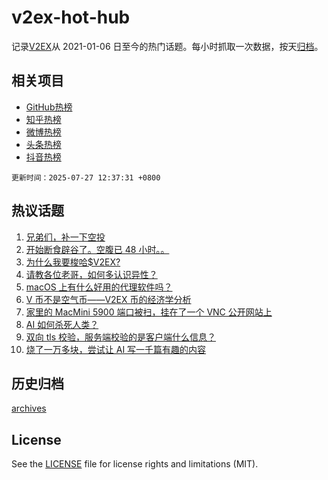 # v2ex-hot-hub

 记录[V2EX](https://www.v2ex.com/)从 2021-01-06 日至今的热门话题。每小时抓取一次数据，按天[归档](archives)。
 
 ## 相关项目

- [GitHub热榜](https://github.com/lonnyzhang423/github-hot-hub)
- [知乎热榜](https://github.com/lonnyzhang423/zhihu-hot-hub)
- [微博热榜](https://github.com/lonnyzhang423/weibo-hot-hub)
- [头条热榜](https://github.com/lonnyzhang423/toutiao-hot-hub)
- [抖音热榜](https://github.com/lonnyzhang423/douyin-hot-hub)


 `更新时间：2025-07-27 12:37:31 +0800`

## 热议话题

1. [兄弟们，补一下空投](https://www.v2ex.com/t/1147952)
1. [开始断食辟谷了。空腹已 48 小时。。](https://www.v2ex.com/t/1147898)
1. [为什么我要梭哈$V2EX?](https://www.v2ex.com/t/1147939)
1. [请教各位老哥，如何多认识异性？](https://www.v2ex.com/t/1147841)
1. [macOS 上有什么好用的代理软件吗？](https://www.v2ex.com/t/1147943)
1. [V 币不是空气币——V2EX 币的经济学分析](https://www.v2ex.com/t/1147929)
1. [家里的 MacMini 5900 端口被扫，挂在了一个 VNC 公开网站上](https://www.v2ex.com/t/1147890)
1. [AI 如何杀死人类？](https://www.v2ex.com/t/1147880)
1. [双向 tls 校验，服务端校验的是客户端什么信息？](https://www.v2ex.com/t/1147867)
1. [烧了一万多块，尝试让 AI 写一千篇有趣的内容](https://www.v2ex.com/t/1147881)

## 历史归档

[archives](archives)

## License

See the [LICENSE](LICENSE) file for license rights and limitations (MIT).
